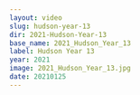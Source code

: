 ```yaml
---
layout: video
slug: hudson-year-13
dir: 2021-Hudson-Year-13
base_name: 2021_Hudson_Year_13
label: Hudson Year 13
year: 2021
image: 2021_Hudson_Year_13.jpg
date: 20210125
---
```

